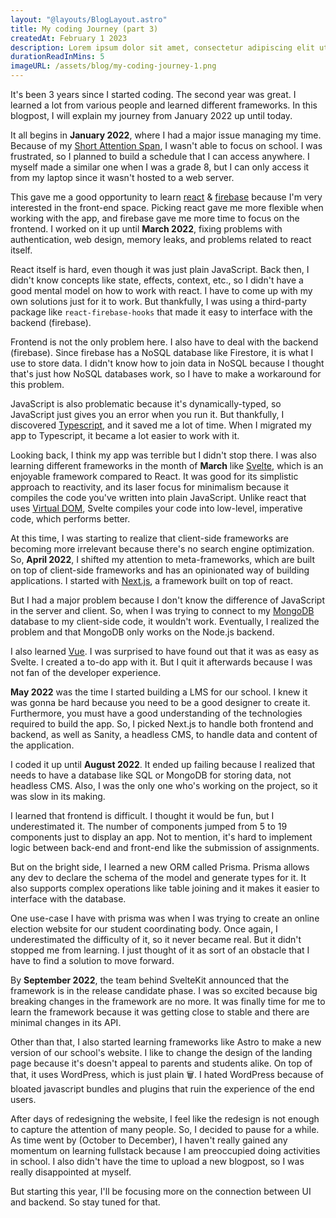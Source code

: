```yaml
---
layout: "@layouts/BlogLayout.astro"
title: My coding Journey (part 3)
createdAt: February 1 2023
description: Lorem ipsum dolor sit amet, consectetur adipiscing elit ut aliquam, purus sit amet luctus venenatis
durationReadInMins: 5
imageURL: /assets/blog/my-coding-journey-1.png
---
```


It's been 3 years since I started coding. The second year was great. I learned a lot from various people and learned different frameworks. In this blogpost, I will explain my journey from January 2022 up until today.

It all begins in **January 2022**, where I had a major issue managing my time. Because of my [Short Attention Span](https://www.healthline.com/health/short-attention-span), I wasn't able to focus on school. I was frustrated, so I planned to build a schedule that I can access anywhere. I myself made a similar one when I was a grade 8, but I can only access it from my laptop since it wasn't hosted to a web server. 

This gave me a good opportunity to learn [react](https://beta.reactjs.org) & [firebase](https://firebase.google.com) because I'm very interested in the front-end space. Picking react gave me more flexible when working with the app, and firebase gave me more time to focus on the frontend. I worked on it up until **March 2022**, fixing problems with authentication, web design, memory leaks, and problems related to react itself. 

React itself is hard, even though it was just plain JavaScript. Back then, I didn't know concepts like state, effects, context, etc., so I didn't have a good mental model on how to work with react. I have to come up with my own solutions just for it to work. But thankfully, I was using a third-party package like `react-firebase-hooks` that made it easy to interface with the backend (firebase).

Frontend is not the only problem here. I also have to deal with the backend (firebase). Since firebase has a NoSQL database like Firestore, it is what I use to store data. I didn't know how to join data in NoSQL because I thought that's just how NoSQL databases work, so I have to make a workaround for this problem.

JavaScript is also problematic because it's dynamically-typed, so JavaScript just gives you an error when you run it. But thankfully, I discovered [Typescript](https://typescriptlang.org), and it saved me a lot of time. When I migrated my app to Typescript, it became a lot easier to work with it.

Looking back, I think my app was terrible but I didn't stop there. I was also learning different frameworks in the month of **March** like [Svelte](https://svelte.dev), which is an enjoyable framework compared to React. It was good for its simplistic approach to reactivity, and its laser focus for minimalism because it compiles the code you've written into plain JavaScript. Unlike react that uses [Virtual DOM](https://www.codecademy.com/article/react-virtual-dom), Svelte compiles your code into low-level, imperative code, which performs better.

At this time, I was starting to realize that client-side frameworks are becoming more irrelevant because there's no search engine optimization. So, **April 2022**, I shifted my attention to meta-frameworks, which are built on top of client-side frameworks and has an opinionated way of building applications. I started with [Next.js](https://nextjs.org), a framework built on top of react.

But I had a major problem because I don't know the difference of JavaScript in the server and client. So, when I was trying to connect to my [MongoDB](https://mongodb.com) database to my client-side code, it wouldn't work. Eventually, I realized the problem and that MongoDB only works on the Node.js backend.

I also learned [Vue](https://vuejs.org). I was surprised to have found out that it was as easy as Svelte. I created a to-do app with it. But I quit it afterwards because I was not fan of the developer experience.

**May 2022** was the time I started building a LMS for our school. I knew it was gonna be hard because you need to be a good designer to create it. Furthermore, you must have a good understanding of the technologies required to build the app. So, I picked Next.js to handle both frontend and backend, as well as Sanity, a headless CMS, to handle data and content of the application. 

I coded it up until **August 2022**. It ended up failing because I realized that needs to have a database like SQL or MongoDB for storing data, not headless CMS. Also, I was the only one who's working on the project, so it was slow in its making. 

I learned that frontend is difficult. I thought it would be fun, but I underestimated it. The number of components jumped from 5 to 19 components just to display an app. Not to mention, it's hard to implement logic between back-end and front-end like the submission of assignments.

But on the bright side, I learned a new ORM called Prisma. Prisma allows any dev to declare the schema of the model and generate types for it. It also supports complex operations like table joining and it makes it easier to interface with the database. 

One use-case I have with prisma was when I was trying to create an online election website for our student coordinating body. Once again, I underestimated the difficulty of it, so it never became real. But it didn't stopped me from learning. I just thought of it as sort of an obstacle that I have to find a solution to move forward. 

By **September 2022**, the team behind SvelteKit announced that the framework is in the release candidate phase. I was so excited because big breaking changes in the framework are no more. It was finally time for me to learn the framework because it was getting close to stable and there are minimal changes in its API. 

Other than that, I also started learning frameworks like Astro to make a new version of our school's website. I like to change the design of the landing page because it's doesn't appeal to parents and students alike. On top of that, it uses WordPress, which is just plain 🗑️. I hated WordPress because of bloated javascript bundles and plugins that ruin the experience of the end users.

After days of redesigning the website, I feel like the redesign is not enough to capture the attention of many people. So, I decided to pause for a while. As time went by (October to December), I haven't really gained any momentum on learning fullstack because I am preoccupied doing activities in school. I also didn't have the time to upload a new blogpost, so I was really disappointed at myself.

But starting this year, I'll be focusing more on the connection between UI and backend. So stay tuned for that.